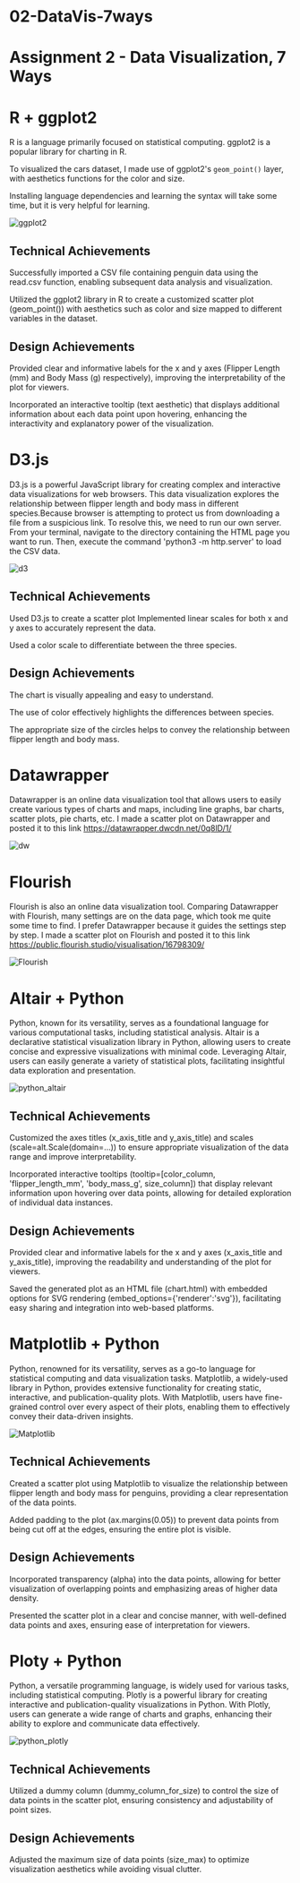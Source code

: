 # 02-DataVis-7ways

# Assignment 2 - Data Visualization, 7 Ways  


# R + ggplot2 

R is a language primarily focused on statistical computing.
ggplot2 is a popular library for charting in R.

To visualized the cars dataset, I made use of ggplot2's `geom_point()` layer, with aesthetics functions for the color and size.

Installing language dependencies and learning the syntax will take some time, but it is very helpful for learning.

![ggplot2](R_ggplot2/R.jpeg)
## Technical Achievements
Successfully imported a CSV file containing penguin data using the read.csv function, enabling subsequent data analysis and visualization.

Utilized the ggplot2 library in R to create a customized scatter plot (geom_point()) with aesthetics such as color and size mapped to different variables in the dataset.
## Design Achievements
Provided  clear and informative labels for the x and y axes (Flipper Length (mm) and Body Mass (g) respectively), improving the interpretability of the plot for viewers.

Incorporated an interactive tooltip (text aesthetic) that displays additional information about each data point upon hovering, enhancing the interactivity and explanatory power of the visualization.

# D3.js
D3.js is a powerful JavaScript library for creating complex and interactive data visualizations for web browsers. This data visualization explores the relationship between flipper length and body mass in different species.Because browser is attempting to protect us from downloading a file from a suspicious link. To resolve this, we need to run our own server. From your terminal, navigate to the directory containing the HTML page you want to run. Then, execute the command 'python3 -m http.server' to load the CSV data.


![d3](D3/d3.png)

## Technical Achievements
Used D3.js to create a scatter plot
Implemented linear scales for both x and y axes to accurately represent the data.

Used a color scale to differentiate between the three species.


## Design Achievements
The chart is visually appealing and easy to understand.

The use of color effectively highlights the differences between species.

The appropriate size of the circles helps to convey the relationship between flipper length and body mass.


# Datawrapper
Datawrapper is an online data visualization tool that allows users to easily create various types of charts and maps, including line graphs, bar charts, scatter plots, pie charts, etc.
I made a scatter plot on Datawrapper and posted it to this link https://datawrapper.dwcdn.net/0q8lD/1/

![dw](datawrapper/datawrapper_vis.png)

# Flourish
Flourish is also an online data visualization tool. Comparing Datawrapper with Flourish, many settings are on the data page, which took me quite some time to find. I prefer Datawrapper because it guides the settings step by step.
I made a scatter plot on Flourish and posted it to this link https://public.flourish.studio/visualisation/16798309/

![Flourish](flourish/flourish.png)


# Altair + Python
Python, known for its versatility, serves as a foundational language for various computational tasks, including statistical analysis. Altair is a declarative statistical visualization library in Python, allowing users to create concise and expressive visualizations with minimal code. Leveraging Altair, users can easily generate a variety of statistical plots, facilitating insightful data exploration and presentation.



![python_altair](python_altair/altair.png)

## Technical Achievements
Customized the axes titles (x_axis_title and y_axis_title) and scales (scale=alt.Scale(domain=...)) to ensure appropriate visualization of the data range and improve interpretability.

Incorporated interactive tooltips (tooltip=[color_column, 'flipper_length_mm', 'body_mass_g', size_column]) that display relevant information upon hovering over data points, allowing for detailed exploration of individual data instances.

## Design Achievements
Provided clear and informative labels for the x and y axes (x_axis_title and y_axis_title), improving the readability and understanding of the plot for viewers.

Saved the generated plot as an HTML file (chart.html) with embedded options for SVG rendering (embed_options={'renderer':'svg'}), facilitating easy sharing and integration into web-based platforms.

# Matplotlib + Python
Python, renowned for its versatility, serves as a go-to language for statistical computing and data visualization tasks. Matplotlib, a widely-used library in Python, provides extensive functionality for creating static, interactive, and publication-quality plots. With Matplotlib, users have fine-grained control over every aspect of their plots, enabling them to effectively convey their data-driven insights.


![Matplotlib](python_matplotlib/matplotlib.png)

## Technical Achievements
Created a scatter plot using Matplotlib to visualize the relationship between flipper length and body mass for penguins, providing a clear representation of the data points.

 Added padding to the plot (ax.margins(0.05)) to prevent data points from being cut off at the edges, ensuring the entire plot is visible.

## Design Achievements
Incorporated transparency (alpha) into the data points, allowing for better visualization of overlapping points and emphasizing areas of higher data density.

Presented the scatter plot in a clear and concise manner, with well-defined data points and axes, ensuring ease of interpretation for viewers.

# Ploty + Python
Python, a versatile programming language, is widely used for various tasks, including statistical computing. Plotly is a powerful library for creating interactive and publication-quality visualizations in Python. With Plotly, users can generate a wide range of charts and graphs, enhancing their ability to explore and communicate data effectively.



![python_plotly](python_plotly/python_plotly.png)

## Technical Achievements
Utilized a dummy column (dummy_column_for_size) to control the size of data points in the scatter plot, ensuring consistency and adjustability of point sizes.

## Design Achievements
Adjusted the maximum size of data points (size_max) to optimize visualization aesthetics while avoiding visual clutter.